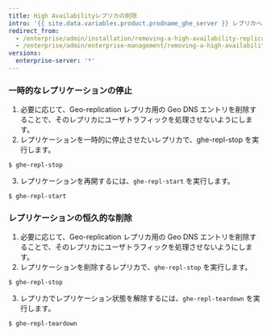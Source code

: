 ```yaml
---
title: High Availabilityレプリカの削除
intro: '{{ site.data.variables.product.prodname_ghe_server }} レプリカへのレプリケーションを一時的に停止することも、レプリケーションを恒久的に削除することもできます。'
redirect_from:
  - /enterprise/admin/installation/removing-a-high-availability-replica
  - /enterprise/admin/enterprise-management/removing-a-high-availability-replica
versions:
  enterprise-server: '*'
---
```


### 一時的なレプリケーションの停止

1. 必要に応じて、Geo-replication レプリカ用の Geo DNS エントリを削除することで、そのレプリカにユーザトラフィックを処理させないようにします。
2. レプリケーションを一時的に停止させたいレプリカで、ghe-repl-stop を実行します。
  ```shell
  $ ghe-repl-stop
  ```
3. レプリケーションを再開するには、`ghe-repl-start` を実行します。
  ```shell
  $ ghe-repl-start
  ```

### レプリケーションの恒久的な削除

1. 必要に応じて、Geo-replication レプリカ用の Geo DNS エントリを削除することで、そのレプリカにユーザトラフィックを処理させないようにします。
2. レプリケーションを削除するレプリカで、`ghe-repl-stop` を実行します。
  ```shell
  $ ghe-repl-stop
  ```
3. レプリカでレプリケーション状態を解除するには、`ghe-repl-teardown` を実行します。
  ```shell
  $ ghe-repl-teardown
  ```
